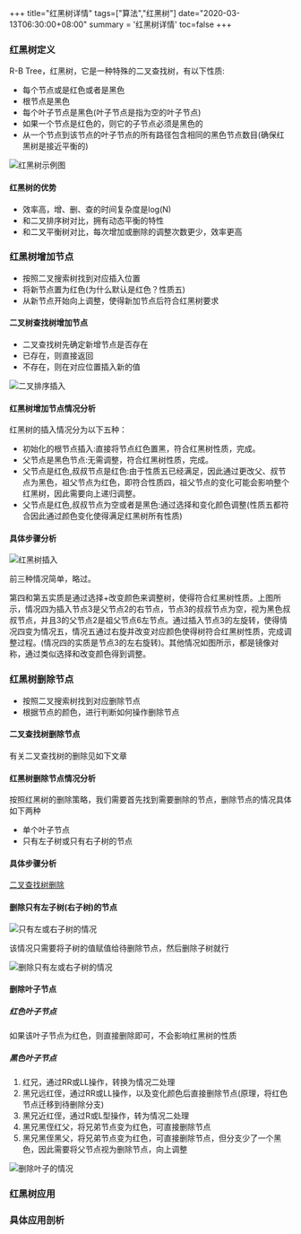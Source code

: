 +++
title="红黑树详情"
tags=["算法","红黑树"]
date="2020-03-13T06:30:00+08:00"
summary = '红黑树详情'
toc=false
+++

### 红黑树定义

R-B Tree，红黑树，它是一种特殊的二叉查找树，有以下性质:

-	每个节点或是红色或者是黑色
-	根节点是黑色
-	每个叶子节点是黑色(叶子节点是指为空的叶子节点)
-	如果一个节点是红色的，则它的子节点必须是黑色的
-	从一个节点到该节点的叶子节点的所有路径包含相同的黑色节点数目(确保红黑树是接近平衡的)

![红黑树示例图](img_0.png)

#### 红黑树的优势

-	效率高，增、删、查的时间复杂度是log(N)
-	和二叉排序树对比，拥有动态平衡的特性
-	和二叉平衡树对比，每次增加或删除的调整次数更少，效率更高

### 红黑树增加节点

-	按照二叉搜索树找到对应插入位置
-	将新节点置为红色(为什么默认是红色？性质五)
-	从新节点开始向上调整，使得新加节点后符合红黑树要求

#### 二叉树查找树增加节点

-	二叉查找树先确定新增节点是否存在
-	已存在，则直接返回
-	不存在，则在对应位置插入新的值

![二叉排序插入](img_1.png)

#### 红黑树增加节点情况分析

红黑树的插入情况分为以下五种：

-	初始化的根节点插入:直接将节点红色置黑，符合红黑树性质，完成。
-	父节点是黑色节点:无需调整，符合红黑树性质，完成。
-	父节点是红色,叔叔节点是红色:由于性质五已经满足，因此通过更改父、叔节点为黑色，祖父节点为红色，即符合性质四，祖父节点的变化可能会影响整个红黑树，因此需要向上递归调整。
-	父节点是红色,叔叔节点为空或者是黑色:通过选择和变化颜色调整(性质五都符合因此通过颜色变化使得满足红黑树所有性质)

#### 具体步骤分析

![红黑树插入](img_2.png)

前三种情况简单，略过。

第四和第五实质是通过选择+改变颜色来调整树，使得符合红黑树性质。上图所示，情况四为插入节点3是父节点2的右节点，节点3的叔叔节点为空，视为黑色叔叔节点，并且3的父节点2是祖父节点6左节点。通过插入节点3的左旋转，使得情况四变为情况五，情况五通过右旋并改变对应颜色使得树符合红黑树性质，完成调整过程。(情况四的实质是节点3的左右旋转)。其他情况如图所示，都是镜像对称，通过类似选择和改变颜色得到调整。

### 红黑树删除节点

-	按照二叉搜索树找到对应删除节点
-	根据节点的颜色，进行判断如何操作删除节点

#### 二叉查找树删除节点

有关二叉查找树的删除见如下文章

#### 红黑树删除节点情况分析

按照红黑树的删除策略，我们需要首先找到需要删除的节点，删除节点的情况具体如下两种

-	单个叶子节点
-	只有左子树或只有右子树的节点

#### 具体步骤分析

[二叉查找树删除](https://www.cnblogs.com/weiweng/p/12486322.html)

#### 删除只有左子树(右子树)的节点

![只有左或右子树的情况](img_3.png)

该情况只需要将子树的值赋值给待删除节点，然后删除子树就行

![删除只有左或右子树的情况](img_4.png)

#### 删除叶子节点

##### 红色叶子节点

如果该叶子节点为红色，则直接删除即可，不会影响红黑树的性质

##### 黑色叶子节点

1.	红兄，通过RR或LL操作，转换为情况二处理
2.	黑兄远红侄，通过RR或LL操作，以及变化颜色后直接删除节点(原理，将红色节点迁移到待删除分支)
3.	黑兄近红侄，通过R或L型操作，转为情况二处理
4.	黑兄黑侄红父，将兄弟节点变为红色，可直接删除节点
5.	黑兄黑侄黑父，将兄弟节点变为红色，可直接删除节点，但分支少了一个黑色，因此需要将父节点视为删除节点，向上调整

![删除叶子的情况](img_5.png)

### 红黑树应用

### 具体应用剖析

